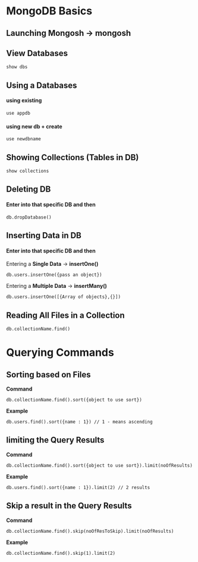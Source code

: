 # MongoDB Basics

## Launching Mongosh -> mongosh

## View Databases 
```
show dbs
```
## Using a Databases 
#### using existing
```
use appdb
```
#### using new db + create
```
use newdbname
```
## Showing Collections (Tables in DB)
```
show collections
```
## Deleting DB 
#### Enter into that specific DB and then
```
db.dropDatabase()
```
## Inserting Data in DB 
#### Enter into that specific DB and then
Entering a **Single Data** -> **insertOne()**
```
db.users.insertOne({pass an object})
```
Entering a **Multiple Data** -> **insertMany()**
```
db.users.insertOne([{Array of objects},{}])
```
## Reading All Files in a Collection
```
db.collectionName.find()
```
# Querying Commands
## Sorting based on Files
**Command**
```
db.collectionName.find().sort({object to use sort})
```
**Example**
```
db.users.find().sort({name : 1}) // 1 - means ascending
```
## limiting the Query Results
**Command**
```
db.collectionName.find().sort({object to use sort}).limit(noOfResults)
```
**Example**
```
db.users.find().sort({name : 1}).limit(2) // 2 results
```
## Skip a result in the Query Results
**Command**
```
db.collectionName.find().skip(noOfResToSkip).limit(noOfResults)
```
**Example**
```
db.collectionName.find().skip(1).limit(2)
```
